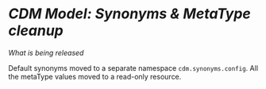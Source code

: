 # *CDM Model: Synonyms & MetaType cleanup*

_What is being released_

Default synonyms moved to a separate namespace `cdm.synonyms.config`. All the metaType values moved to a read-only resource.
